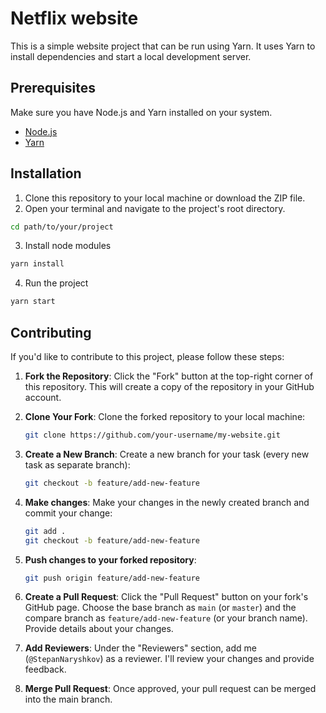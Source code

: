 # Netflix website

This is a simple website project that can be run using Yarn. It uses Yarn to install dependencies and start a local development server.

## Prerequisites

Make sure you have Node.js and Yarn installed on your system.

- [Node.js](https://nodejs.org/)
- [Yarn](https://classic.yarnpkg.com/)

## Installation

1. Clone this repository to your local machine or download the ZIP file.
2. Open your terminal and navigate to the project's root directory.

```bash
cd path/to/your/project
```
3. Install node modules
```bash
yarn install
```
4. Run the project
```bash
yarn start
```

## Contributing

If you'd like to contribute to this project, please follow these steps:

1. **Fork the Repository**:
   Click the "Fork" button at the top-right corner of this repository. This will create a copy of the repository in your GitHub account.

2. **Clone Your Fork**:
   Clone the forked repository to your local machine:

   ```bash
   git clone https://github.com/your-username/my-website.git
   ```
3. **Create a New Branch**:
   Create a new branch for your task (every new task as separate branch):
    ```bash
   git checkout -b feature/add-new-feature
   ```
4. **Make changes**:
   Make your changes in the newly created branch and commit your change:
    ```bash
   git add .
   git checkout -b feature/add-new-feature
   ```
5. **Push changes to your forked repository**:
    ```bash
   git push origin feature/add-new-feature
   ```
6. **Create a Pull Request**:
   Click the "Pull Request" button on your fork's GitHub page. Choose the base branch as `main` (or `master`) and the compare branch as `feature/add-new-feature` (or your branch name). Provide details about your changes.

7. **Add Reviewers**:
   Under the "Reviewers" section, add me (`@StepanNaryshkov`) as a reviewer. I'll review your changes and provide feedback.
8. **Merge Pull Request**:
   Once approved, your pull request can be merged into the main branch.